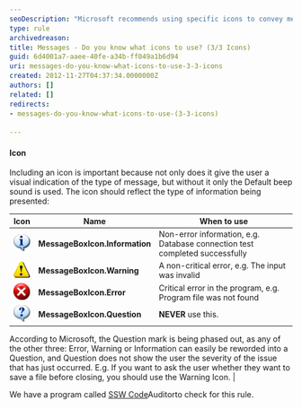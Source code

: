 ```yaml
---
seoDescription: "Microsoft recommends using specific icons to convey message severity and importance, including Information, Warning, and Error symbols."
type: rule
archivedreason: 
title: Messages - Do you know what icons to use? (3/3 Icons)
guid: 6d4001a7-aaee-40fe-a34b-ff049a1b6d94
uri: messages-do-you-know-what-icons-to-use-3-3-icons
created: 2012-11-27T04:37:34.0000000Z
authors: []
related: []
redirects:
- messages-do-you-know-what-icons-to-use-(3-3-icons)

---
```


#### Icon

Including an icon is important because not only does it give the user a visual indication of the type of message, but without it only the Default beep sound is used. The icon should reflect the type of information being presented:

<!--endintro-->


| Icon | Name | When to use |
| --- | --- | --- |
| ![info](../../assets/Info.gif) |  **MessageBoxIcon.Information**  | Non-error information, e.g. Database connection test completed successfully |
| ![Warning](../../assets/Warning.gif) |  **MessageBoxIcon.Warning**  | A non-critical error, e.g. The input was invalid |
| ![error](../../assets/Error.gif) |  **MessageBoxIcon.Error**  | Critical error in the program, e.g. Program file was not found |
| ![](../../assets/Question.gif) |  **MessageBoxIcon.Question**  |  **NEVER** use this.  
According to Microsoft, the Question mark is being phased out, as any of the other three: Error, Warning or Information can easily be reworded into a Question, and Question does not show the user the severity of the issue that has just occurred.
E.g.  If you want to ask the user whether they want to save a file before closing, you should use the Warning Icon.  |



We have a program called [SSW Code](http://www.ssw.com.au/ssw/CodeAuditor/Rules.aspx#TitleVB)Auditorto check for this rule.
